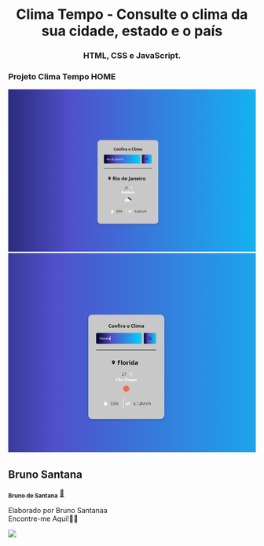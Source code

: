 <h1 align="center">
Clima Tempo  - Consulte o clima da sua cidade, estado e o país

<h3 align="center">
HTML, CSS e JavaScript.

### Projeto Clima Tempo HOME 

![image](https://github.com/bruno-santana-github/clima-tempo-master/blob/master/images/img1.png)
![image](https://github.com/bruno-santana-github/clima-tempo-master/blob/master/images/img2.png)



## Bruno Santana

<a href="https://www.linkedin.com/in/bruno-santana-moraes/">
 <sub><b>Bruno de Santana</b></sub></a>  <a href="https://www.linkedin.com/in/bruno-santana-moraes/" title="LinkedIn">🚀</a>

Elaborado por Bruno Santanaa
<br> Encontre-me Aqui!👋🏽 </br>

 <div> 
  <a href="https://www.linkedin.com/in/bruno-santana-moraes/" target="_blank"><img src="https://img.shields.io/badge/-LinkedIn-%230077B5?style=for-the-badge&logo=linkedin&logoColor=white" target="_blank"></a> 
</div>
